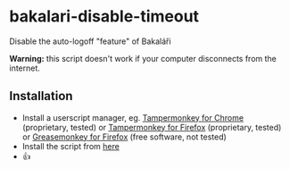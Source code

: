 # bakalari-disable-timeout

Disable the auto-logoff "feature" of Bakaláři

**Warning:** this script doesn't work if your computer disconnects from the internet.

## Installation

- Install a userscript manager, eg. [Tampermonkey for Chrome](https://chrome.google.com/webstore/detail/tampermonkey/dhdgffkkebhmkfjojejmpbldmpobfkfo) (proprietary, tested) or [Tampermonkey for Firefox](https://addons.mozilla.org/en-US/firefox/addon/tampermonkey/) (proprietary, tested) or [Greasemonkey for Firefox](https://addons.mozilla.org/en-US/firefox/addon/greasemonkey/) (free software, not tested)
- Install the script from [here](https://raw.githubusercontent.com/mariansam/bakalari-disable-timeout/master/bakalari-disable-timeout.user.js)
- 👍
